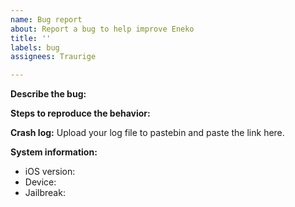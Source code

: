 ```yaml
---
name: Bug report
about: Report a bug to help improve Eneko
title: ''
labels: bug
assignees: Traurige

---
```


**Describe the bug:**

**Steps to reproduce the behavior:**

**Crash log:**
Upload your log file to pastebin and paste the link here.

**System information:**
- iOS version:
- Device:
- Jailbreak:
